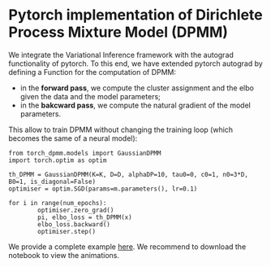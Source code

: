 # Pytorch implementation of Dirichlete Process Mixture Model (DPMM)

We integrate the Variational Inference framework with the autograd functionality of pytorch. To this end, we have extended pytorch autograd by defining a Function for the computation of DPMM:
- in the **forward pass**, we compute the cluster assignment and the elbo given the data and the model parameters;
- in the **bakcward pass**, we compute the natural gradient of the model parameters.

This allow to train DPMM without changing the training loop (which becomes the same of a neural model):
```
from torch_dpmm.models import GaussianDPMM
import torch.optim as optim

th_DPMM = GaussianDPMM(K=K, D=D, alphaDP=10, tau0=0, c0=1, n0=3*D, B0=1, is_diagonal=False)
optimiser = optim.SGD(params=m.parameters(), lr=0.1)

for i in range(num_epochs):
        optimiser.zero_grad()
        pi, elbo_loss = th_DPMM(x)
        elbo_loss.backward()
        optimiser.step()
```


We provide a complete example [here](https://github.com/danielecastellana22/torch_dpmm/blob/main/first_example.ipynb).
We recommend to download the notebook to view the animations.
